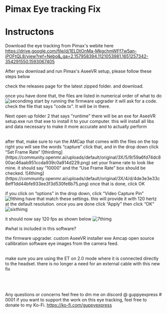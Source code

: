 # Pimax Eye tracking Fix


# Instructons

Download the eye tracking from Pimax's webite here 
https://drive.google.com/file/d/1ELDtOnMa-MkgchmWFf7w5an-iPOFtQL8/view?ref=Nebo&_ga=2.157958394.1121053981.1651257342-354291550.1593067405

After you download and run Pimax's AseeVR setup, please follow these steps below 

check the releases page for the latest zipped folder. and download. 

once you have done that, the files are listed in numerical order of what to do
![secondimg](https://community.openmr.ai/uploads/default/original/3X/b/6/b6bb85dfba8456752fd0aaa29829bd68ad65459a.png)
start by running the firmware upgrader it will ask for a code. check the file that says "code.tx". It will be in there. 

Next open up folder 2 that says "runtime" there will be an exe for AseeVR setup.exe run that exe to install it to your computer. this will install all libs and data necessary to make it more accurate
and to actually perform

<br>
after that, make sure to run the AMCap that comes with the files on the top right you will see the words “capture” click that, and in the drop down click “Set Frame Rate”
![thirdimg](https://community.openmr.ai/uploads/default/original/3X/5/9/59a6fd74dc800ac46aab951ccda939c0a914d229.png)
set your frame rate to look like mine. it should say “10000” and the “Use Frame Rate” box should be checked.
![4thimg](https://community.openmr.ai/uploads/default/original/3X/4/d/4de3e3e33c8eff1dd44bfe933ee3f3d530fe6b75.png)
once that is done, click OK

if you click on “options” in the drop down, click “Video Capture Pin”
![fithimg](https://community.openmr.ai/uploads/default/original/3X/a/a/aa5b632281f7842fb1516f0e5199260b9a075f06.png)
have that match these settings. this will provide it with 120 hertz at the default resolution.
once you are done click “Apply” then click “OK”
![sixthimg](https://community.openmr.ai/uploads/default/original/3X/f/4/f4df7e1dd23fe36007db50f254a13dd493b83de7.png)

it should now say 120 fps as shown below
![7thimg](https://community.openmr.ai/uploads/default/original/3X/e/f/efb2bf48aebb5e257ed1976087617964f777999f.png)
<br>

#what is included in this software?

the firmware upgrader.
custom AseeVR installer exe 
Amcap
open source callibration software
eye images from the camera feed.



<br>
make sure you are using the ET on 2.0 mode where it is connected directly to the headset. there is no longer a need for an external cable with this new fix


<br> <br> <br> 
Any questions or concerns feel free to dm me on discord @ guppyexpress # 0001
if you want to support the work on this eye tracking, feel free to donate to my Ko-Fi.
https://ko-fi.com/guppyexpress
